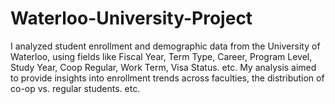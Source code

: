 # Waterloo-University-Project
 I analyzed student enrollment and demographic data from the University of Waterloo, using fields like Fiscal Year, Term Type, Career, Program Level, Study Year, Coop Regular, Work Term, Visa Status. etc. My analysis aimed to provide insights into enrollment trends across faculties, the distribution of co-op vs. regular students. etc.
